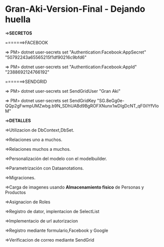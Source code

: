 # Gran-Aki-Version-Final - Dejando huella

=>**SECRETOS**

=======>FACEBOOK

=> PM> dotnet user-secrets set "Authentication:Facebook:AppSecret" "50792243a65565215f1df90216c9bfd6"

=> PM> dotnet user-secrets set "Authentication:Facebook:AppId" "2388692124766192"

=======>SENDGRID

=> PM> dotnet user-secrets set SendGridUser "Gran Aki"

=> PM> dotnet user-secrets set SendGridKey "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"

=>**DETALLES**

=>Utilizacion de DbContext,DbSet.

=>Relaciones uno a muchos.

=>Relaciones muchos a muchos.

=>Personalización del modelo con el modelbuilder.

=>Parametrización con Dataanotations.

=>Migraciones.

=>Carga de imagenes usando **Almacenamiento fisico** de Personas y Productos

=>Asignacion de Roles

=>Registro de dator, implentacion de SelectList

=>Implementacio de url autorizacion 

=>Registro mediante formulario,Facebook y Google

=>Verificacion de correo mediante SendGrid

